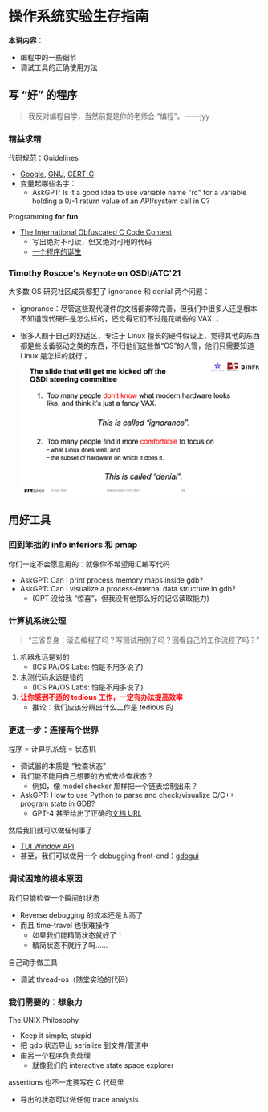 # 操作系统实验生存指南

**本讲内容**：

- 编程中的一些细节
- 调试工具的正确使用方法

## 写 “好” 的程序

> 我反对编程自学，当然前提是你的老师会 “编程”。		——jyy

### 精益求精

代码规范：Guidelines

- [Google](https://google.github.io/styleguide/cppguide.html), [GNU](https://www.gnu.org/prep/standards/html_node/Writing-C.html), [CERT-C](https://wiki.sei.cmu.edu/confluence/display/c/SEI+CERT+C+Coding+Standard)
- 变量起哪些名字：
  - AskGPT: Is it a good idea to use variable name "rc" for a variable holding a 0/-1 return value of an API/system call in C?

Programming **for fun**

- [The International Obfuscated C Code Contest](https://www.ioccc.org/)
  - 写出绝对不可读，但又绝对可用的代码
  - [一个程序的诞生](https://jyywiki.cn/pages/OS/img/ioccc-spoiler.html)

### Timothy Roscoe's Keynote on OSDI/ATC'21

大多数 OS 研究社区成员都犯了 ignorance 和 denial 两个问题：

- ignorance：尽管这些现代硬件的文档都非常完善，但我们中很多人还是根本不知道现代硬件是怎么样的，还觉得它们不过是花哨些的 VAX ；

- 很多人囿于自己的舒适区，专注于 Linux 擅长的硬件假设上，觉得其他的东西都是些设备驱动之类的东西，不归他们这些做“OS”的人管，他们只需要知道 Linux 是怎样的就行；![img](pics/roscoe-keynote.png)

## 用好工具

### 回到笨拙的 info inferiors 和 pmap

你们一定不会愿意用的：就像你不希望用汇编写代码

- AskGPT: Can I print process memory maps inside gdb?
- AskGPT: Can I visualize a process-internal data structure in gdb?
  - (GPT 没给我 “惊喜”，但我没有他那么好的记忆读取能力)

### 计算机系统公理

> “三省吾身：滚去编程了吗？写测试用例了吗？回看自己的工作流程了吗？”

1. 机器永远是对的
   - (ICS PA/OS Labs: 怕是不用多说了)
2. 未测代码永远是错的
   - (ICS PA/OS Labs: 怕是不用多说了)
3. <font color='red'>**让你感到不适的 tedious 工作，一定有办法提高效率**</font>
   - 推论：我们应该分辨出什么工作是 tedious 的

### 更进一步：连接两个世界

程序 = 计算机系统 = 状态机

- 调试器的本质是 “检查状态”
- 我们能不能用自己想要的方式去检查状态？
  - 例如，像 model checker 那样把一个链表绘制出来？
- AskGPT: How to use Python to parse and check/visualize C/C++ program state in GDB?
  - GPT-4 甚至给出了正确的[文档 URL](https://sourceware.org/gdb/onlinedocs/gdb/Python-API.html)

 然后我们就可以做任何事了

- [TUI Window API](https://sourceware.org/gdb/onlinedocs/gdb/TUI-Windows-In-Python.html#TUI-Windows-In-Python)
- 甚至，我们可以做另一个 debugging front-end：[gdbgui](https://www.gdbgui.com/)

### 调试困难的根本原因

我们只能检查一个瞬间的状态

- Reverse debugging 的成本还是太高了
- 而且 time-travel 也很难操作
  - 如果我们能精简状态就好了！
  - 精简状态不就行了吗……

自己动手做工具

- 调试 thread-os（随堂实验的代码）

### 我们需要的：想象力

The UNIX Philosophy

- Keep it simple, stupid
- 把 gdb 状态导出 serialize 到文件/管道中
- 由另一个程序负责处理
  - 就像我们的 interactive state space explorer

assertions 也不一定要写在 C 代码里

- 导出的状态可以做任何 trace analysis